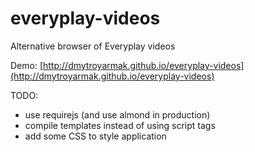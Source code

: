 everyplay-videos
================

Alternative browser of Everyplay videos

Demo: [http://dmytroyarmak.github.io/everyplay-videos](http://dmytroyarmak.github.io/everyplay-videos)

TODO:
 - use requirejs (and use almond in production)
 - compile templates instead of using script tags
 - add some CSS to style application
